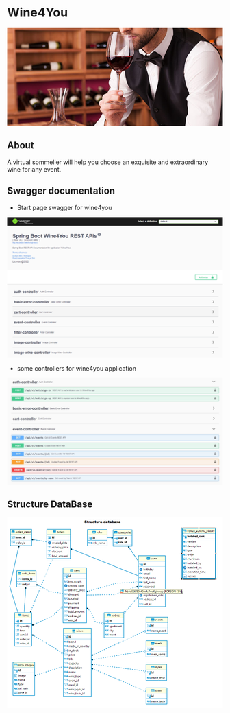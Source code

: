 # Wine4You
![](images/sommelier.jpg)
## About
A virtual sommelier will help you choose an exquisite and extraordinary wine for any event.



## Swagger documentation
 * Start page swagger for wine4you

![](images/swagger_1.png)

* some controllers for wine4you application

![](images/swagger_2.jpg)


## Structure DataBase
![](images/structure_db.png)